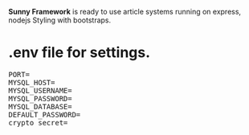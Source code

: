 <p>
<b>Sunny Framework</b> is ready to use article systems running on express, nodejs Styling with bootstraps.
</p>
<h1>.env file for settings.</h1>
<pre>
PORT=
MYSQL_HOST=
MYSQL_USERNAME=
MYSQL_PASSWORD=
MYSQL_DATABASE=
DEFAULT_PASSWORD=
crypto_secret=
</pre>